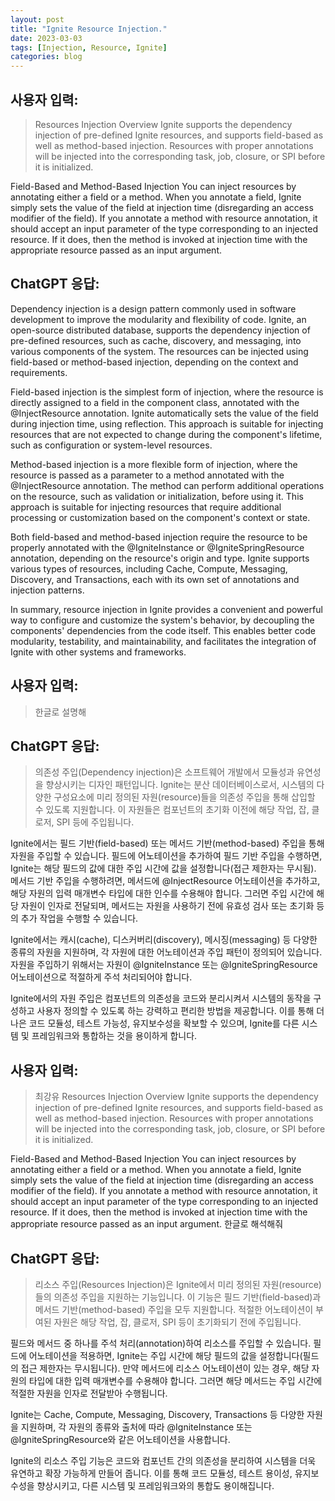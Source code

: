 ```yaml
---
layout: post
title: "Ignite Resource Injection."
date: 2023-03-03
tags: [Injection, Resource, Ignite]
categories: blog
---
```


## 사용자 입력:
> Resources Injection
Overview
Ignite supports the dependency injection of pre-defined Ignite resources, and supports field-based as well as method-based injection. Resources with proper annotations will be injected into the corresponding task, job, closure, or SPI before it is initialized.

Field-Based and Method-Based Injection
You can inject resources by annotating either a field or a method. When you annotate a field, Ignite simply sets the value of the field at injection time (disregarding an access modifier of the field). If you annotate a method with resource annotation, it should accept an input parameter of the type corresponding to an injected resource. If it does, then the method is invoked at injection time with the appropriate resource passed as an input argument.

## ChatGPT 응답:
> 

Dependency injection is a design pattern commonly used in software development to improve the modularity and flexibility of code. Ignite, an open-source distributed database, supports the dependency injection of pre-defined resources, such as cache, discovery, and messaging, into various components of the system. The resources can be injected using field-based or method-based injection, depending on the context and requirements.

Field-based injection is the simplest form of injection, where the resource is directly assigned to a field in the component class, annotated with the @InjectResource annotation. Ignite automatically sets the value of the field during injection time, using reflection. This approach is suitable for injecting resources that are not expected to change during the component's lifetime, such as configuration or system-level resources.

Method-based injection is a more flexible form of injection, where the resource is passed as a parameter to a method annotated with the @InjectResource annotation. The method can perform additional operations on the resource, such as validation or initialization, before using it. This approach is suitable for injecting resources that require additional processing or customization based on the component's context or state.

Both field-based and method-based injection require the resource to be properly annotated with the @IgniteInstance or @IgniteSpringResource annotation, depending on the resource's origin and type. Ignite supports various types of resources, including Cache, Compute, Messaging, Discovery, and Transactions, each with its own set of annotations and injection patterns.

In summary, resource injection in Ignite provides a convenient and powerful way to configure and customize the system's behavior, by decoupling the components' dependencies from the code itself. This enables better code modularity, testability, and maintainability, and facilitates the integration of Ignite with other systems and frameworks.

## 사용자 입력:
> 한글로 설명해

## ChatGPT 응답:
> 의존성 주입(Dependency injection)은 소프트웨어 개발에서 모듈성과 유연성을 향상시키는 디자인 패턴입니다. Ignite는 분산 데이터베이스로서, 시스템의 다양한 구성요소에 미리 정의된 자원(resource)들을 의존성 주입을 통해 삽입할 수 있도록 지원합니다. 이 자원들은 컴포넌트의 초기화 이전에 해당 작업, 잡, 클로저, SPI 등에 주입됩니다. 

Ignite에서는 필드 기반(field-based) 또는 메서드 기반(method-based) 주입을 통해 자원을 주입할 수 있습니다. 필드에 어노테이션을 추가하여 필드 기반 주입을 수행하면, Ignite는 해당 필드의 값에 대한 주입 시간에 값을 설정합니다(접근 제한자는 무시됨). 메서드 기반 주입을 수행하려면, 메서드에 @InjectResource 어노테이션을 추가하고, 해당 자원의 입력 매개변수 타입에 대한 인수를 수용해야 합니다. 그러면 주입 시간에 해당 자원이 인자로 전달되며, 메서드는 자원을 사용하기 전에 유효성 검사 또는 초기화 등의 추가 작업을 수행할 수 있습니다. 

Ignite에서는 캐시(cache), 디스커버리(discovery), 메시징(messaging) 등 다양한 종류의 자원을 지원하며, 각 자원에 대한 어노테이션과 주입 패턴이 정의되어 있습니다. 자원을 주입하기 위해서는 자원이 @IgniteInstance 또는 @IgniteSpringResource 어노테이션으로 적절하게 주석 처리되어야 합니다. 

Ignite에서의 자원 주입은 컴포넌트의 의존성을 코드와 분리시켜서 시스템의 동작을 구성하고 사용자 정의할 수 있도록 하는 강력하고 편리한 방법을 제공합니다. 이를 통해 더 나은 코드 모듈성, 테스트 가능성, 유지보수성을 확보할 수 있으며, Ignite를 다른 시스템 및 프레임워크와 통합하는 것을 용이하게 합니다.

## 사용자 입력:
> 최강유
Resources Injection
Overview
Ignite supports the dependency injection of pre-defined Ignite resources, and supports field-based as well as method-based injection. Resources with proper annotations will be injected into the corresponding task, job, closure, or SPI before it is initialized.

Field-Based and Method-Based Injection
You can inject resources by annotating either a field or a method. When you annotate a field, Ignite simply sets the value of the field at injection time (disregarding an access modifier of the field). If you annotate a method with resource annotation, it should accept an input parameter of the type corresponding to an injected resource. If it does, then the method is invoked at injection time with the appropriate resource passed as an input argument. 한글로 해석해줘

## ChatGPT 응답:
> 리소스 주입(Resources Injection)은 Ignite에서 미리 정의된 자원(resource)들의 의존성 주입을 지원하는 기능입니다. 이 기능은 필드 기반(field-based)과 메서드 기반(method-based) 주입을 모두 지원합니다. 적절한 어노테이션이 부여된 자원은 해당 작업, 잡, 클로저, SPI 등이 초기화되기 전에 주입됩니다.

필드와 메서드 중 하나를 주석 처리(annotation)하여 리소스를 주입할 수 있습니다. 필드에 어노테이션을 적용하면, Ignite는 주입 시간에 해당 필드의 값을 설정합니다(필드의 접근 제한자는 무시됩니다). 만약 메서드에 리소스 어노테이션이 있는 경우, 해당 자원의 타입에 대한 입력 매개변수를 수용해야 합니다. 그러면 해당 메서드는 주입 시간에 적절한 자원을 인자로 전달받아 수행됩니다.

Ignite는 Cache, Compute, Messaging, Discovery, Transactions 등 다양한 자원을 지원하며, 각 자원의 종류와 출처에 따라 @IgniteInstance 또는 @IgniteSpringResource와 같은 어노테이션을 사용합니다.

Ignite의 리소스 주입 기능은 코드와 컴포넌트 간의 의존성을 분리하여 시스템을 더욱 유연하고 확장 가능하게 만들어 줍니다. 이를 통해 코드 모듈성, 테스트 용이성, 유지보수성을 향상시키고, 다른 시스템 및 프레임워크와의 통합도 용이해집니다.

